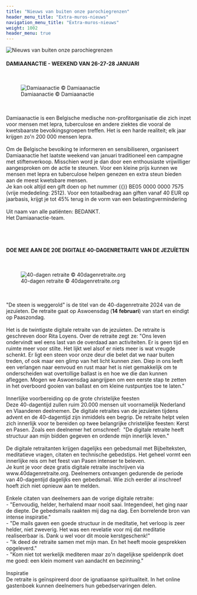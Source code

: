 ```yaml
---
title: "Nieuws van buiten onze parochiegrenzen"
header_menu_title: "Extra-muros-nieuws"
navigation_menu_title: "Extra-muros-nieuws"
weight: 1002
header_menu: true
---
```


![Nieuws van buiten onze parochiegrenzen](images/nieuws-van-buiten-de-parochie.jpg)




#### DAMIAANACTIE - WEEKEND VAN 26-27-28 JANUARI
<br>
<figure><img src="images/pb-ara.jpg" alt=" Damiaanactie © Damiaanactie" style="max-height: 500px; max-width: 500px;" /><figcaption> Damiaanactie © Damiaanactie</figcaption></figure><br>
<br>
Damiaanactie is een Belgische medische non-profitorganisatie die zich inzet voor mensen met lepra, tuberculose en andere ziektes die vooral de kwetsbaarste bevolkingsgroepen treffen. Het is een harde realiteit; elk jaar krijgen zo'n 200 000 mensen lepra.<br>
<br>
Om de Belgische bevolking te informeren en sensibiliseren, organiseert Damiaanactie het laatste weekend van januari traditioneel een campagne met stiftenverkoop. Misschien word je dan door een enthousiaste vrijwilliger aangesproken om de actie te steunen. Voor een kleine prijs kunnen we mensen met lepra en tuberculose helpen genezen en extra steun bieden aan de meest kwetsbare mensen.<br>
Je kan ook altijd een gift doen op het nummer {{<icon class="fa fa-piggy-bank">}}&nbsp;BE05 0000 0000 7575 (vrije mededeling: 2512). Voor een totaalbedrag aan giften vanaf 40 EUR op jaarbasis, krijgt je tot 45% terug in de vorm van een belastingvermindering<br>
<br>
Uit naam van alle patiënten: BEDANKT.<br>
Het Damiaanactie-team.<br>
<br>
<br>
<br>





#### DOE MEE AAN DE 20E DIGITALE 40-DAGENRETRAITE VAN DE JEZUÏETEN
<br>
<figure><img src="images/pb-via.jpg" alt=" 40-dagen retraite © 40dagenretraite.org" style="max-height: 500px; max-width: 500px;" /><figcaption> 40-dagen retraite © 40dagenretraite.org</figcaption></figure><br>
<br>
"De steen is weggerold" is de titel van de 40-dagenretraite 2024 van de jezuïeten. De retraite gaat op Aswoensdag (<b>14 februari</b>) van start en eindigt op Paaszondag.<br>
<br>
Het is de twintigste digitale retraite van de jezuïeten. De retraite is geschreven door Rita Loyens. Over de retraite zegt ze: "Ons leven ondervindt wel eens last van de overdaad aan activiteiten. Er is geen tijd en ruimte meer voor stilte. Het lijkt wel alsof er niets meer is wat vreugde schenkt. Er ligt een steen voor onze deur die belet dat we naar buiten treden, of ook maar een glimp van het licht kunnen zien. Diep in ons leeft een verlangen naar eenvoud en rust maar het is niet gemakkelijk om te onderscheiden wat overtollige ballast is en hoe we die dan kunnen afleggen. Mogen we Aswoensdag aangrijpen om een eerste stap te zetten in het overboord gooien van ballast en om kleine rustpuntjes toe te laten."<br>
<br>
Innerlijke voorbereiding op de grote christelijke feesten<br>
Deze 40-dagentijd zullen ruim 20.000 mensen uit voornamelijk Nederland en Vlaanderen deelnemen. De digitale retraites van de jezuïeten tijdens advent en de 40-dagentijd zijn inmiddels een begrip. De retraite helpt velen zich innerlijk voor te bereiden op twee belangrijke christelijke feesten: Kerst en Pasen. Zoals een deelnemer het omschreef:  "De digitale retraite heeft structuur aan mijn bidden gegeven en ordende mijn innerlijk leven."<br>
<br>
De digitale retraitanten krijgen dagelijks een gebedsmail met Bijbelteksten, meditatieve vragen, citaten en technische gebedstips. Het geheel vormt een innerlijke reis om het feest van Pasen intenser te beleven.<br>
Je kunt je voor deze gratis digitale retraite inschrijven via www.40dagenretraite.org. Deelnemers ontvangen gedurende de periode van 40-dagentijd dagelijks een gebedsmail. Wie zich eerder al inschreef hoeft zich niet opnieuw aan te melden.<br>
<br>
Enkele citaten van deelnemers aan de vorige digitale retraite:<br>
- "Eenvoudig, helder, herhalend maar nooit saai. Integendeel, het ging naar de diepte. De gebedsmails raakten mij dag na dag. Een borrelende bron van intense inspiratie."<br>
- "De mails gaven een goede structuur in de meditatie, het verloop is zeer helder, niet zweverig. Het was een revelatie voor mij dat meditatie realiseerbaar is. Dank u wel voor dit mooie kerstgeschenk!"<br>
- "Ik deed de retraite samen met mijn man. En het heeft mooie gesprekken opgeleverd."<br>
- "Kom niet tot werkelijk mediteren maar zo'n dagelijkse speldenprik doet me goed: een klein moment van aandacht en bezinning."<br>
<br>
Inspiratie<br>
De retraite is geïnspireerd door de ignatiaanse spiritualiteit. In het online gastenboek kunnen deelnemers hun gebedservaringen delen.<br>
<br>
<br>
<br>


